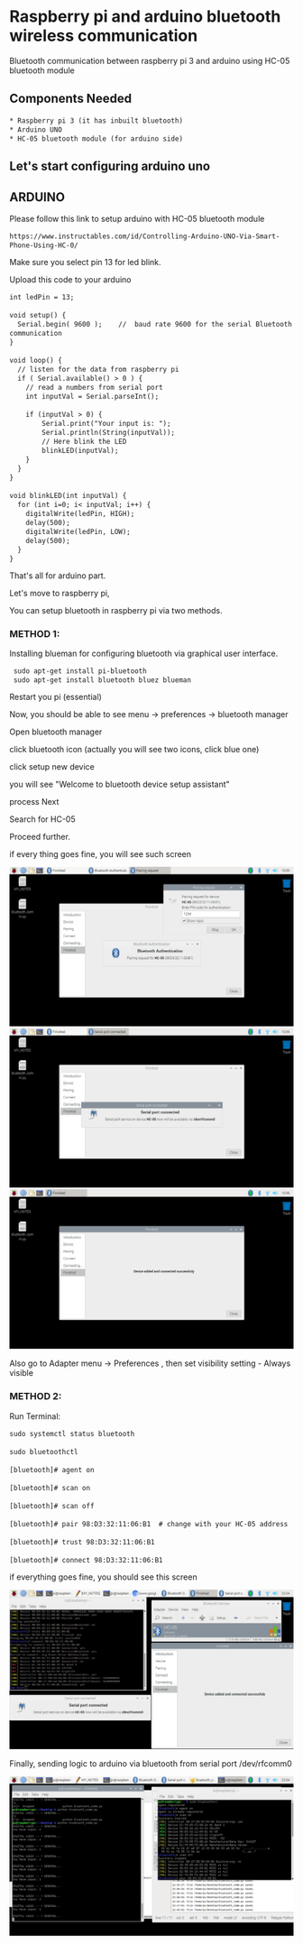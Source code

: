 # Raspberry pi and arduino bluetooth wireless communication
Bluetooth communication between raspberry pi 3 and arduino using HC-05 bluetooth module

## Components Needed
    * Raspberry pi 3 (it has inbuilt bluetooth)
    * Arduino UNO
    * HC-05 bluetooth module (for arduino side)
    

## Let's start configuring arduino uno

## ARDUINO 

Please follow this link to setup arduino with HC-05 bluetooth module

    https://www.instructables.com/id/Controlling-Arduino-UNO-Via-Smart-Phone-Using-HC-0/
Make sure you select pin 13 for led blink.

Upload this code to your arduino

    int ledPin = 13;
    
    void setup() {
      Serial.begin( 9600 );    //  baud rate 9600 for the serial Bluetooth communication
    }
    
    void loop() {
      // listen for the data from raspberry pi
      if ( Serial.available() > 0 ) {
        // read a numbers from serial port
        int inputVal = Serial.parseInt();
    
        if (inputVal > 0) {
            Serial.print("Your input is: ");
            Serial.println(String(inputVal));
            // Here blink the LED
            blinkLED(inputVal);
        }
      }
    }
    
    void blinkLED(int inputVal) {
      for (int i=0; i< inputVal; i++) {
        digitalWrite(ledPin, HIGH);
        delay(500);
        digitalWrite(ledPin, LOW);
        delay(500);
      }
    }
    
That's all for arduino part.

Let's move to raspberry pi,

You can setup bluetooth in raspberry pi via two methods.

### METHOD 1:

Installing blueman for configuring bluetooth via graphical user interface.

     sudo apt-get install pi-bluetooth
     sudo apt-get install bluetooth bluez blueman
     
Restart you pi (essential)

Now, you should be able to see menu -> preferences -> bluetooth manager

Open bluetooth manager 

click bluetooth icon (actually you will see two icons, click blue one)

click setup new device

you will see "Welcome to bluetooth device setup assistant"

process Next

Search for HC-05

Proceed further.

if every thing goes fine, you will see such screen

![alt text](https://raw.githubusercontent.com/cloud-github/raspberry-pi-arduino-bluetooth-wireless-communication/master/snapshots/2019-07-20-103556_1366x768_scrot.png)
![alt text](https://raw.githubusercontent.com/cloud-github/raspberry-pi-arduino-bluetooth-wireless-communication/master/snapshots/2019-07-20-103649_1366x768_scrot.png)
![alt text](https://raw.githubusercontent.com/cloud-github/raspberry-pi-arduino-bluetooth-wireless-communication/master/snapshots/2019-07-20-103659_1366x768_scrot.png)

Also go to Adapter menu -> Preferences , then set visibility setting - Always visible

### METHOD 2:

Run Terminal:

    sudo systemctl status bluetooth
    
    sudo bluetoothctl
    
    [bluetooth]# agent on
    
    [bluetooth]# scan on
    
    [bluetooth]# scan off
    
    [bluetooth]# pair 98:D3:32:11:06:B1  # change with your HC-05 address
    
    [bluetooth]# trust 98:D3:32:11:06:B1
    
    [bluetooth]# connect 98:D3:32:11:06:B1

if everything goes fine, you should see this screen

![alt text](https://raw.githubusercontent.com/cloud-github/raspberry-pi-arduino-bluetooth-wireless-communication/master/snapshots/2019-07-19-222407_1366x768_scrot.png)

Finally, sending logic to arduino via bluetooth from serial port /dev/rfcomm0

![alt text](https://raw.githubusercontent.com/cloud-github/raspberry-pi-arduino-bluetooth-wireless-communication/master/snapshots/2019-07-19-225441_1366x768_scrot.png)



